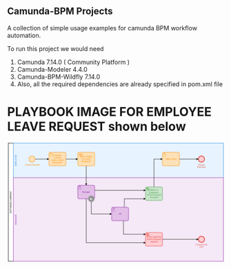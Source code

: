 ## Camunda-BPM Projects
A collection of simple usage examples for camunda BPM workflow automation. 

To run this project we would need 
1) Camunda 7.14.0 ( Community Platform )
2) Camunda-Modeler 4.4.0
3) Camunda-BPM-Wildfly 7.14.0
4) Also, all the required dependencies are already specified in pom.xml file

# PLAYBOOK IMAGE FOR EMPLOYEE LEAVE REQUEST shown below

<img src="https://github.com/utkarsh-yadav1231/Camunda-Projects/blob/main/Camunda%20E-Leave%20VERSION%202%20(UPDATED)/Employee_Leave_Request/Camunda_Playbook_Image.png" alt="SS 1"/>


